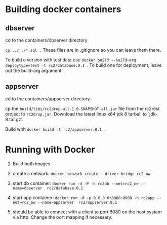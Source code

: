 # Building docker containers

## dbserver

cd to the containers/dbserver directory

`cp ../../*.sql .` These files are in .gitignore so you can leave them there.

To build a version with test data use `docker build --build-arg deploytype=test -t rc2/database:0.1 `. To build one for deployment, leave out the build-arg argument.

## appserver

cd to the containers/appserver directory.

cp the `build/libs/rc2drop-all-1.0-SNAPSHOT-all.jar` file from the rc2rest project to `rc2drop.jar`. Download the latest linux x64 jdk 8 tarball to `jdk-8.tar.gz'. 

Build with `docker build -t rc2/appserver:0.1 .`


# Running with Docker

1. Build both images

2. create a network: `docker network create --driver bridge rc2_nw`

3. start db container: `docker run -d -P -h rc2db --net=rc2_nw --name=dbserver  rc2/database:0.1`

4. start app container: `docker run -d -p 0.0.0.0:8088:8088 -h rc2app --net=rc2_nw --name=appserver  rc2/appserver:0.1`

5. should be able to connect with a client to port 8080 on the host system via http. Change the port mapping if necessary.
